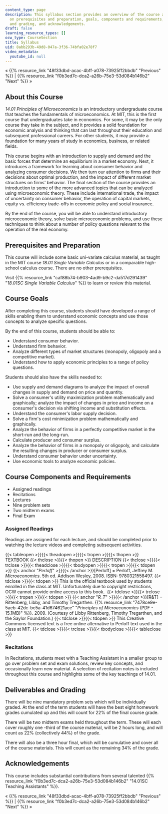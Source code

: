 ```yaml
---
content_type: page
description: This syllabus section provides an overview of the course and information
  on prerequisites and preparation, goals, components and requirements, deliverables
  and grading, and acknowledgements.
draft: false
learning_resource_types: []
ocw_type: CourseSection
title: Syllabus
uid: 8abb293b-49d8-047a-3f36-74bfa02e78f7
video_metadata:
  youtube_id: null
---
```

« {{% resource_link "48f33dbd-acac-4bff-a078-73925ff2bbdb" "Previous" %}} | {{% resource_link "f0b3ed7c-dca2-a26b-75e3-53d084b146b2" "Next" %}} »

## About this Course

*14.01 Principles of Microeconomics* is an introductory undergraduate course that teaches the fundamentals of microeconomics. At MIT, this is the first course that undergraduates take in economics. For some, it may be the only course they take in the subject, and it provides a solid foundation for economic analysis and thinking that can last throughout their education and subsequent professional careers. For other students, it may provide a foundation for many years of study in economics, business, or related fields.

This course begins with an introduction to supply and demand and the basic forces that determine an equilibrium in a market economy. Next, it introduces a framework for learning about consumer behavior and analyzing consumer decisions. We then turn our attention to firms and their decisions about optimal production, and the impact of different market structures on firms' behavior. The final section of the course provides an introduction to some of the more advanced topics that can be analyzed using microeconomic theory. These include international trade, the impact of uncertainty on consumer behavior, the operation of capital markets, equity vs. efficiency trade-offs in economic policy and social insurance.

By the end of the course, you will be able to understand introductory microeconomic theory, solve basic microeconomic problems, and use these techniques to think about a number of policy questions relevant to the operation of the real economy.

## Prerequisites and Preparation

This course will include some basic uni-variate calculus material, as taught in the MIT course *18.01 Single Variable Calculus* or in a comparable high-school calculus course. There are no other prerequisites.

Visit {{% resource_link "caf88b74-b903-4ad9-b9c2-da517d291439" "*18.01SC Single Variable Calculus*" %}} to learn or review this material.

## Course Goals

After completing this course, students should have developed a range of skills enabling them to understand economic concepts and use those concepts to analyze specific questions.

By the end of this course, students should be able to:

- Understand consumer behavior.
- Understand firm behavior.
- Analyze different types of market structures (monopoly, oligopoly and a competitive market).
- Understand how to apply economic principles to a range of policy questions.

Students should also have the skills needed to:

- Use supply and demand diagrams to analyze the impact of overall changes in supply and demand on price and quantity.
- Solve a consumer's utility maximization problem mathematically and graphically; analyze the impact of changes in price and income on a consumer's decision via shifting income and substitution effects.
- Understand the consumer's labor supply decision.
- Solve a firm's cost minimization problem mathematically and graphically.
- Analyze the behavior of firms in a perfectly competitive market in the short-run and the long-run.
- Calculate producer and consumer surplus.
- Analyze the behavior of firms in a monopoly or oligopoly, and calculate the resulting changes in producer or consumer surplus.
- Understand consumer behavior under uncertainty.
- Use economic tools to analyze economic policies.

## Course Components and Requirements

- Assigned readings
- Recitations
- Lectures
- Nine problem sets
- Two midterm exams
- Final Exam

### Assigned Readings

Readings are assigned for each lecture, and should be completed prior to watching the lecture videos and completing subsequent activities.

{{< tableopen >}}{{< theadopen >}}{{< tropen >}}{{< thopen >}}
TEXTBOOK
{{< thclose >}}{{< thopen >}}
DESCRIPTION
{{< thclose >}}{{< trclose >}}{{< theadclose >}}{{< tbodyopen >}}{{< tropen >}}{{< tdopen >}}
{{< anchor "_Perloff_" >}}{{< /anchor >}}\[Perloff\] = Perloff, Jeffrey M. *Microeconomics*. 5th ed. Addison Wesley, 2008. ISBN: 9780321558497.
{{< tdclose >}}{{< tdopen >}}
This is the official textbook used by students enrolled in the class at MIT. Unfortunately due to copyright restrictions, OCW cannot provide online access to this book. 
{{< tdclose >}}{{< trclose >}}{{< tropen >}}{{< tdopen >}}
{{< anchor "_R_T_" >}}{{< /anchor >}}\[R&T\] = Rittenberg, Libby, and Timothy Tregarthen. {{% resource_link "7478ce9e-5aeb-42dc-bc5a-41d674621ace" "*Principles of Microeconomics* (PDF - 15.1MB)" %}}. 2009. (Courtesy of Libby Rittenberg, Timothy Tregarthen, and the Saylor Foundation.)
{{< tdclose >}}{{< tdopen >}}
This Creative Commons-licensed text is a free online alternative to Perloff text used in the class at MIT.
{{< tdclose >}}{{< trclose >}}{{< tbodyclose >}}{{< tableclose >}}

### Recitations

In Recitations, students meet with a Teaching Assistant in a smaller group to go over problem set and exam solutions, review key concepts, and occasionally learn new material. A selection of recitation notes is included throughout this course and highlights some of the key teachings of 14.01.

## Deliverables and Grading

There will be nine mandatory problem sets which will be individually graded. At the end of the term students will have the best eight homework grades cumulated up and this will count for 22% of the final course grade.

There will be two midterm exams held throughout the term. These will each cover roughly one -third of the course material, will be 2 hours long, and will count as 22% (collectively 44%) of the grade.

There will also be a three hour final, which will be cumulative and cover all of the course materials. This will count as the remaining 34% of the grade.

## Acknowledgements

This course includes substantial contributions from several talented {{% resource_link "f0b3ed7c-dca2-a26b-75e3-53d084b146b2" "14.01SC Teaching Assistants" %}}.

« {{% resource_link "48f33dbd-acac-4bff-a078-73925ff2bbdb" "Previous" %}} | {{% resource_link "f0b3ed7c-dca2-a26b-75e3-53d084b146b2" "Next" %}} »